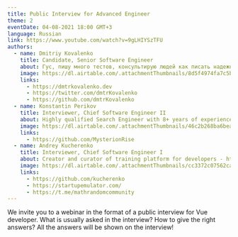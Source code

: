 ```yaml
---
title: Public Interview for Advanced Engineer
theme: 2
eventDate: 04-08-2021 18:00 GMT+3
language: Russian
link: https://www.youtube.com/watch?v=9gLHIYSzTFU
authors:
  - name: Dmitriy Kovalenko
    title: Candidate, Senior Software Engineer
    about: Гус, пишу много тестов, консультирую людей как писать надежные тесты. Разрабатываю тест раннер Cypress.io днем, хакаю ближайший супермаркет ночью.
    image: https://dl.airtable.com/.attachmentThumbnails/8d5f4974fa7c5b94941e086682395e80/9f42a648
    links:
      - https://dmtrkovalenko.dev
      - https://twitter.com/dmtrKovalenko
      - https://github.com/dmtrKovalenko
  - name: Konstantin Perikov
    title: Interviewer, Chief Software Engineer II
    about: Highly qualified Search Engineer with 8+ years of experience in creating, supporting, troubleshooting, enhancing several search solutions based on Solr/Lucene/Elastic stacks in different areas like e-commerce, patents, publishing, finance. Deeply fascinated by DataScience and ML, combining classical information retrieval with advanced NLP/NLU techniques. Passionate opensource community supporter (Maven, OpenJDK, Play Framework, Apache Solr, Indigo, Parso etc)
    image: https://dl.airtable.com/.attachmentThumbnails/46c2b268ba6beaca6e25653e16f65da0/b451a341
    links:
      - https://github.com/MysterionRise
  - name: Andrey Kucherenko
    title: Interviewer, Chief Software Engineer I
    about: Creator and curator of training platform for developers - https://startupemulator.com/. Math.random() community leader - https://t.me/mathrandomcommunity. Engineer with more than 17 years of experience in IT. For the last 10 years I have been working in EPAM company. Main areas of my professional interest are - javascript based technologies, frontend and backend architecture, mobile development, web development, IoT and hardware development, TDD, CI/CD, DevOps, Databases etc. Open source contributor, author and maintainer of popular copy/paste detector named jscpd. I was born in a family of engineers, that’s why I respect different engineering areas ranging from mechanics to IT.
    image: https://dl.airtable.com/.attachmentThumbnails/cc3372c07562ca4ade6345e8e0dc8890/71e703bb
    links:
      - https://github.com/kucherenko
      - https://startupemulator.com/
      - https://t.me/mathrandomcommunity
---
```


We invite you to a webinar in the format of a public interview for Vue developer.
What is usually asked in the interview?
How to give the right answers?
All the answers will be shown on the interview!
